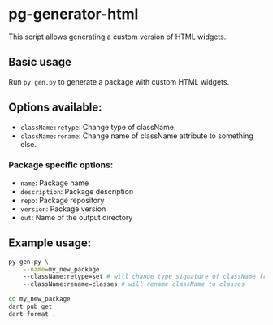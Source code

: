 # pg-generator-html

This script allows generating a custom version of HTML widgets.

## Basic usage

Run `py gen.py` to generate a package with custom HTML widgets.

## Options available:

- `className:retype`: Change type of className.
- `className:rename`: Change name of className attribute to something else.

### Package specific options:

- `name`: Package name
- `description`: Package description
- `repo`: Package repository
- `version`: Package version
- `out`: Name of the output directory

## Example usage:

```sh
py gen.py \
    --name=my_new_package
    --className:retype=set # will change type signature of className from String to Set<String>
    --className:rename=classes # will rename className to classes

cd my_new_package
dart pub get
dart format .
```
